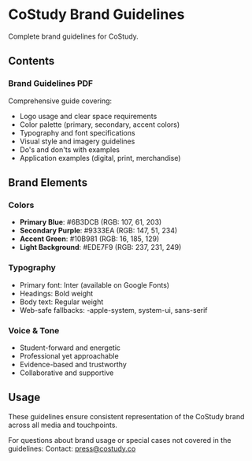 # CoStudy Brand Guidelines

Complete brand guidelines for CoStudy.

## Contents

### Brand Guidelines PDF
Comprehensive guide covering:
- Logo usage and clear space requirements
- Color palette (primary, secondary, accent colors)
- Typography and font specifications
- Visual style and imagery guidelines
- Do's and don'ts with examples
- Application examples (digital, print, merchandise)

## Brand Elements

### Colors
- **Primary Blue**: #6B3DCB (RGB: 107, 61, 203)
- **Secondary Purple**: #9333EA (RGB: 147, 51, 234)
- **Accent Green**: #10B981 (RGB: 16, 185, 129)
- **Light Background**: #EDE7F9 (RGB: 237, 231, 249)

### Typography
- Primary font: Inter (available on Google Fonts)
- Headings: Bold weight
- Body text: Regular weight
- Web-safe fallbacks: -apple-system, system-ui, sans-serif

### Voice & Tone
- Student-forward and energetic
- Professional yet approachable
- Evidence-based and trustworthy
- Collaborative and supportive

## Usage

These guidelines ensure consistent representation of the CoStudy brand across all media and touchpoints.

For questions about brand usage or special cases not covered in the guidelines:
Contact: press@costudy.co
